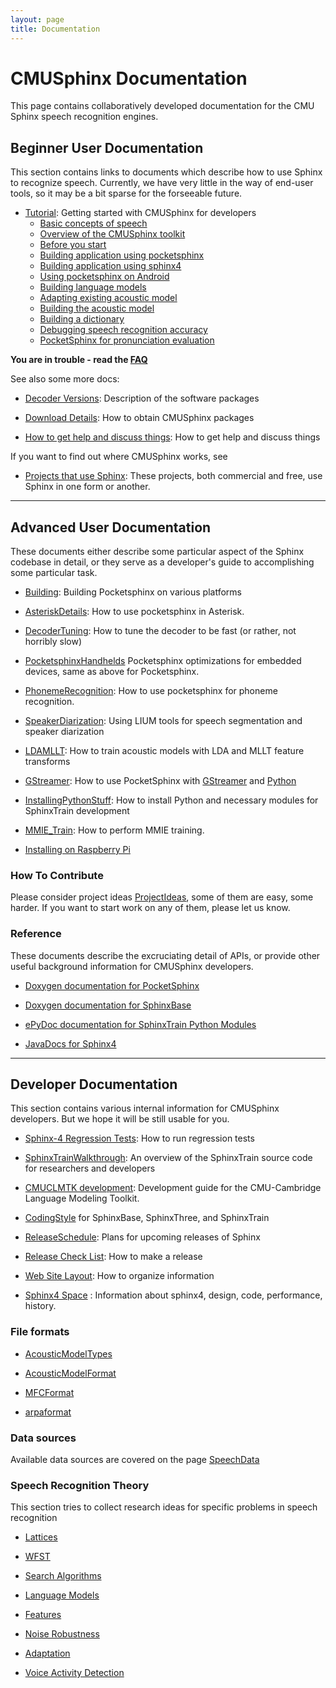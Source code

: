 ```yaml
---
layout: page 
title: Documentation
---
```

# CMUSphinx Documentation


This page contains collaboratively developed documentation for the CMU Sphinx speech recognition engines.

## Beginner User Documentation

This section contains links to documents which describe how to use Sphinx to recognize speech. 
Currently, we have very little in the way of end-user tools, so it may be a bit sparse for the 
forseeable future.


*  [Tutorial](Tutorial): Getting started with CMUSphinx for developers
     * [ Basic concepts of speech](tutorialconcepts )
     * [ Overview of the CMUSphinx toolkit](tutorialoverview )
     * [ Before you start](tutorialbeforestart )
     * [ Building application using pocketsphinx](tutorialpocketsphinx)
     * [ Building application using sphinx4](tutorialsphinx4)
     * [ Using pocketsphinx on Android](tutorialandroid )
     * [ Building language models](tutoriallm)
     * [ Adapting existing acoustic model](tutorialadapt )
     * [ Building the acoustic model](tutorialam )
     * [ Building a dictionary](tutorialdict)
     * [ Debugging speech recognition accuracy](tutorialtuning )
     * [ PocketSphinx for pronunciation evaluation](pocketsphinx_pronunciation_evaluation )

**You are in trouble - read the [FAQ](FAQ)**

See also some more docs:


*  [ Decoder Versions](Versions ): Description of the software packages

*  [ Download Details](Download ): How to obtain CMUSphinx packages

*  [ How to get help and discuss things](Communicate ): How to get help and discuss things

If you want to find out where CMUSphinx works, see 


*  [Projects that use Sphinx](SphinxInAction): These projects, both commercial and free, use Sphinx in one form or another.

------------------------------------------------

## Advanced User Documentation

These documents either describe some particular aspect of the Sphinx codebase in detail, or they serve as a
developer's guide to accomplishing some particular task.


*  [Building](Building): Building Pocketsphinx on various platforms

*  [AsteriskDetails](AsteriskDetails): How to use pocketsphinx in Asterisk.

*  [DecoderTuning](DecoderTuning): How to tune the decoder to be fast (or rather, not horribly slow)

*  [PocketsphinxHandhelds](PocketsphinxHandhelds) Pocketsphinx optimizations for embedded devices, same as above for Pocketsphinx.

*  [PhonemeRecognition](PhonemeRecognition): How to use pocketsphinx for phoneme recognition.

*  [SpeakerDiarization](SpeakerDiarization): Using LIUM tools for speech segmentation and speaker diarization

*  [LDAMLLT](LDAMLLT): How to train acoustic models with LDA and MLLT feature transforms

*  [GStreamer](GStreamer): How to use PocketSphinx with [GStreamer](http://gstreamer.freedesktop.org/) and [Python](http://python.org)

*  [InstallingPythonStuff](InstallingPythonStuff): How to install Python and necessary modules for SphinxTrain development

*  [MMIE_Train](MMIE_Train): How to perform MMIE training.

*  [ Installing on Raspberry Pi](RaspberryPi )


### How To Contribute

Please consider project ideas [ProjectIdeas](ProjectIdeas), some of them are easy, some harder. If you want to start work on any of them, please let us know.

### Reference

These documents describe the excruciating detail of APIs, or provide other useful background information for CMUSphinx developers.


*  [Doxygen documentation for PocketSphinx](http://cmusphinx.sourceforge.net/api/pocketsphinx/)

*  [Doxygen documentation for SphinxBase](http://cmusphinx.sourceforge.net/api/sphinxbase/)

*  [ePyDoc documentation for SphinxTrain Python Modules](http://cmusphinx.sourceforge.net/api/python/cmusphinx/)

*  [JavaDocs for Sphinx4](http://cmusphinx.sourceforge.net/sphinx4/javadoc/index.html)

------------------------------------------------

## Developer Documentation

This section contains various internal information for CMUSphinx developers. But we hope it will be still usable for you.


*  [Sphinx-4 Regression Tests](RegressionTests): How to run regression tests

*  [SphinxTrainWalkthrough](SphinxTrainWalkthrough): An overview of the SphinxTrain source code for researchers and developers

*  [CMUCLMTK development](CMUCLMTKDevelopment): Development guide for the CMU-Cambridge Language Modeling Toolkit.

*  [CodingStyle](CodingStyle) for SphinxBase, SphinxThree, and SphinxTrain

*  [ReleaseSchedule](ReleaseSchedule): Plans for upcoming releases of Sphinx

*  [ Release Check List](ReleaseProcess ): How to make a release

*  [ Web Site Layout](WebResources ): How to organize information

*  [ Sphinx4 Space](sphinx4/webhome ) : Information about sphinx4, design, code, performance, history.

### File formats


*  [AcousticModelTypes](AcousticModelTypes)

*  [AcousticModelFormat](AcousticModelFormat)

*  [MFCFormat](MFCFormat)

*  [arpaformat](arpaformat)
### Data sources

Available data sources are covered on the page [SpeechData](SpeechData)

### Speech Recognition Theory

This section tries to collect research ideas for specific problems in speech recognition


*  [ Lattices](asr/lattices )

*  [ WFST](asr/wfst )

*  [ Search Algorithms](asr/search )

*  [ Language Models](asr/languagemodels )

*  [ Features](asr/features )

*  [ Noise Robustness](asr/noise )

*  [ Adaptation](asr/adaptation )

*  [ Voice Activity Detection](asr/vad )
